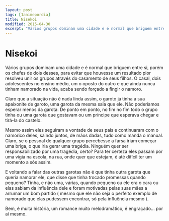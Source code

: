 ```yaml
---
layout: post
tags: [1animepordia]
title: Nisekoi
modified: 2015-04-30
excerpt: "Vários grupos dominam uma cidade e é normal que briguem entre si, porém os chefes de dois desses, para evitar que houvesse um resultado pior resolveu unir os grupos através do casamento de seus filhos. O casal, dois adolescentes no ensino médio, um o oposto do outro e que ainda nunca tinham namorado na vida, acaba sendo forçado a fingir o namoro."
---
```


Nisekoi
=======

Vários grupos dominam uma cidade e é normal que briguem entre si, porém
os chefes de dois desses, para evitar que houvesse um resultado pior
resolveu unir os grupos através do casamento de seus filhos. O casal,
dois adolescentes no ensino médio, um o oposto do outro e que ainda
nunca tinham namorado na vida, acaba sendo forçado a fingir o namoro.

Claro que a situação não é nada linda assim, o garoto já tinha a sua
apaixonite de garoto, uma garota da mesma sala que ele. Não poderíamos
esperar menos da garota. De ponto em ponto, no fim no fim todo o grupo
tinha ou uma garota que gostavam ou um príncipe que esperava chegar e
tirá-la do castelo.

Mesmo assim eles seguiram a vontade de seus pais e continuaram com o
namorico deles, saindo juntos, de mãos dadas, tudo como manda o manual.
Claro, se o pessoal de qualquer grupo percebesse a farsa iriam começar
uma briga, o que iria gerar uma tragédia. Ninguém quer ser
responsabilizado por uma tragédia, certo? Para ter certeza eles passam
por uma vigia na escola, na rua, onde quer que estejam, é até difícil
ter um momento a sós assim.

E voltando a falar das outras garotas não é que tinha outra garota que
queria namorar ele, que disse que tinha trocado promessas quando
pequeno? Tinha, e não uma, várias, quando pequeno ou ele era o cara ou
elas sabiam da influência dele e foram motivadas pelas suas mães a
arrumar um bom partido ( mesmo que ele não seja o perfeito exemplo de
namorado que elas pudessem encontrar, só pela influência mesmo ).

Bem, é muita história, um romance muito melodramático, é engraçado… por
aí mesmo.


